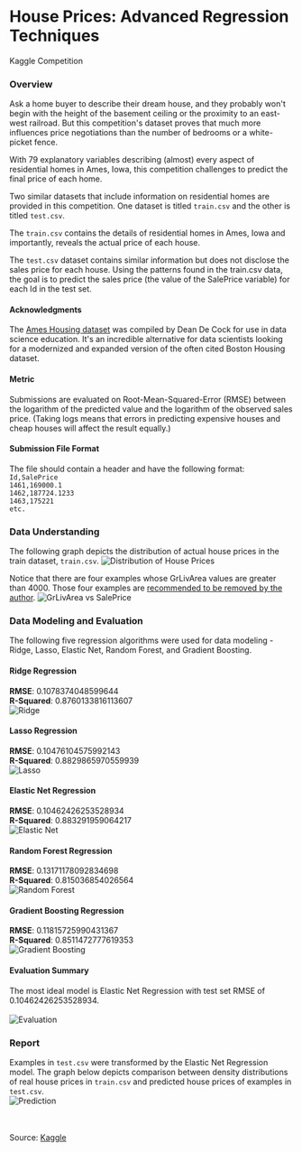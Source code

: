 # House Prices: Advanced Regression Techniques
Kaggle Competition

### Overview

Ask a home buyer to describe their dream house, and they probably won't begin with the height of the basement ceiling or the proximity to an east-west railroad. But this competition's dataset proves that much more influences price negotiations than the number of bedrooms or a white-picket fence.

With 79 explanatory variables describing (almost) every aspect of residential homes in Ames, Iowa, this competition challenges to predict the final price of each home.

Two similar datasets that include information on residential homes are provided in this competition. One dataset is titled `train.csv` and the other is titled `test.csv`.

The `train.csv` contains the details of residential homes in Ames, Iowa and importantly, reveals the actual price of each house.

The `test.csv` dataset contains similar information but does not disclose the sales price for each house. Using the patterns found in the train.csv data, the goal is to predict the sales price (the value of the SalePrice variable) for each Id in the test set. 

#### Acknowledgments
The [Ames Housing dataset](http://jse.amstat.org/v19n3/decock.pdf) was compiled by Dean De Cock for use in data science education. It's an incredible alternative for data scientists looking for a modernized and expanded version of the often cited Boston Housing dataset. 

#### Metric
Submissions are evaluated on Root-Mean-Squared-Error (RMSE) between the logarithm of the predicted value and the logarithm of the observed sales price. (Taking logs means that errors in predicting expensive houses and cheap houses will affect the result equally.)

#### Submission File Format
The file should contain a header and have the following format:<br>
`Id,SalePrice`<br>
`1461,169000.1`<br>
`1462,187724.1233`<br>
`1463,175221`<br>
`etc.`

### Data Understanding

The following graph depicts the distribution of actual house prices in the train dataset, `train.csv`.
![Distribution of House Prices](https://github.com/ynylgm/data-science-projects/blob/master/house-prices/images/exploration1.png)

Notice that there are four examples whose GrLivArea values are greater than 4000. Those four examples are [recommended to be removed by the author](https://ww2.amstat.org/publications/jse/v19n3/decock.pdf).
![GrLivArea vs SalePrice](https://github.com/ynylgm/data-science-projects/blob/master/house-prices/images/exploration2.png)

### Data Modeling and Evaluation

The following five regression algorithms were used for data modeling - Ridge, Lasso, Elastic Net, Random Forest, and Gradient Boosting.

#### Ridge Regression
**RMSE**: 0.1078374048599644<br>
**R-Squared**: 0.8760133816113607<br>
![Ridge](https://github.com/ynylgm/data-science-projects/blob/master/house-prices/images/ridge.png)

#### Lasso Regression
**RMSE**: 0.10476104575992143<br>
**R-Squared**: 0.8829865970559939<br>
![Lasso](https://github.com/ynylgm/data-science-projects/blob/master/house-prices/images/lasso.png)

#### Elastic Net Regression
**RMSE**: 0.10462426253528934<br>
**R-Squared**: 0.883291959064217<br>
![Elastic Net](https://github.com/ynylgm/data-science-projects/blob/master/house-prices/images/elasticnet.png)

#### Random Forest Regression
**RMSE**: 0.13171178092834698<br>
**R-Squared**: 0.815036854026564<br>
![Random Forest](https://github.com/ynylgm/data-science-projects/blob/master/house-prices/images/randomforest.png)

#### Gradient Boosting Regression
**RMSE**: 0.11815725990431367<br>
**R-Squared**: 0.8511472777619353<br>
![Gradient Boosting](https://github.com/ynylgm/data-science-projects/blob/master/house-prices/images/gradientboosting.png)

#### Evaluation Summary

The most ideal model is Elastic Net Regression with test set RMSE of 0.10462426253528934.<br><br>
![Evaluation](https://github.com/ynylgm/data-science-projects/blob/master/house-prices/images/evaluation.png)

### Report
Examples in `test.csv` were transformed by the Elastic Net Regression model. The graph below depicts comparison between density distributions of real house prices in `train.csv` and predicted house prices of examples in `test.csv`.<br>
![Prediction](https://github.com/ynylgm/data-science-projects/blob/master/house-prices/images/prediction.png)


<br><br>
Source: [Kaggle](https://www.kaggle.com/c/house-prices-advanced-regression-techniques)

